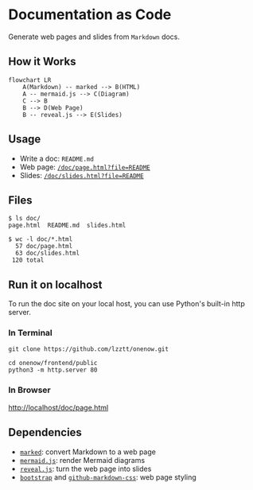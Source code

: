 # Documentation as Code

Generate web pages and slides from `Markdown` docs.


## How it Works

```mermaid
flowchart LR
    A(Markdown) -- marked --> B(HTML)
    A -- mermaid.js --> C(Diagram)
    C --> B
    B --> D(Web Page)
    B -- reveal.js --> E(Slides)
```


## Usage

- Write a doc: `README.md`
- Web page: [`/doc/page.html?file=README`](/doc/page.html?file=README)
- Slides: [`/doc/slides.html?file=README`](/doc/slides.html?file=README)


## Files

```console
$ ls doc/
page.html  README.md  slides.html

$ wc -l doc/*.html
  57 doc/page.html
  63 doc/slides.html
 120 total
```


## Run it on localhost

To run the doc site on your local host, you can use Python's built-in http server.

### In Terminal
```
git clone https://github.com/lzztt/onenow.git

cd onenow/frontend/public
python3 -m http.server 80
```

### In Browser

<http://localhost/doc/page.html>


## Dependencies

- [`marked`](https://marked.js.org/): convert Markdown to a web page
- [`mermaid.js`](https://mermaid.js.org/): render Mermaid diagrams
- [`reveal.js`](https://revealjs.com/): turn the web page into slides
- [`bootstrap`](https://getbootstrap.com/) and [`github-markdown-css`](https://github.com/sindresorhus/github-markdown-css): web page styling
